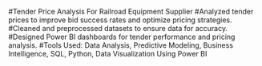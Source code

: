 #Tender Price Analysis For Railroad Equipment Supplier
#Analyzed tender prices to improve bid success rates and optimize pricing strategies.
#Cleaned and preprocessed datasets to ensure data for accuracy.
#Designed Power BI dashboards for tender performance and pricing analysis.
#Tools Used: Data Analysis, Predictive Modeling, Business Intelligence, SQL, Python, Data 
Visualization Using Power BI
